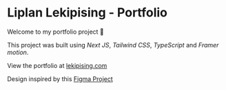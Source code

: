 # Liplan Lekipising - Portfolio

Welcome to my portfolio project 👋

This project was built using *Next JS*, *Tailwind CSS*, *TypeScript* and *Framer motion*.

View the portfolio at [lekipising.com](https://lekipising.com)


Design inspired by this [Figma Project](https://www.figma.com/file/B4tWUAi7mBTWZdR0wWB9Oi/Portfolio-for-Developers?type=design&node-id=0%3A1&t=aNHvHZhiOyfYqyul-1)
